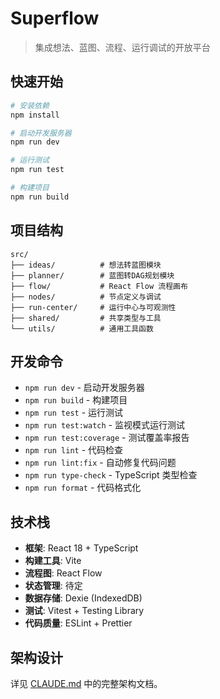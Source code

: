 # Superflow

> 集成想法、蓝图、流程、运行调试的开放平台

## 快速开始

```bash
# 安装依赖
npm install

# 启动开发服务器
npm run dev

# 运行测试
npm run test

# 构建项目
npm run build
```

## 项目结构

```
src/
├── ideas/          # 想法转蓝图模块
├── planner/        # 蓝图转DAG规划模块
├── flow/           # React Flow 流程画布
├── nodes/          # 节点定义与调试
├── run-center/     # 运行中心与可观测性
├── shared/         # 共享类型与工具
└── utils/          # 通用工具函数
```

## 开发命令

- `npm run dev` - 启动开发服务器
- `npm run build` - 构建项目
- `npm run test` - 运行测试
- `npm run test:watch` - 监视模式运行测试
- `npm run test:coverage` - 测试覆盖率报告
- `npm run lint` - 代码检查
- `npm run lint:fix` - 自动修复代码问题
- `npm run type-check` - TypeScript 类型检查
- `npm run format` - 代码格式化

## 技术栈

- **框架**: React 18 + TypeScript
- **构建工具**: Vite
- **流程图**: React Flow
- **状态管理**: 待定
- **数据存储**: Dexie (IndexedDB)
- **测试**: Vitest + Testing Library
- **代码质量**: ESLint + Prettier

## 架构设计

详见 [CLAUDE.md](./CLAUDE.md) 中的完整架构文档。
